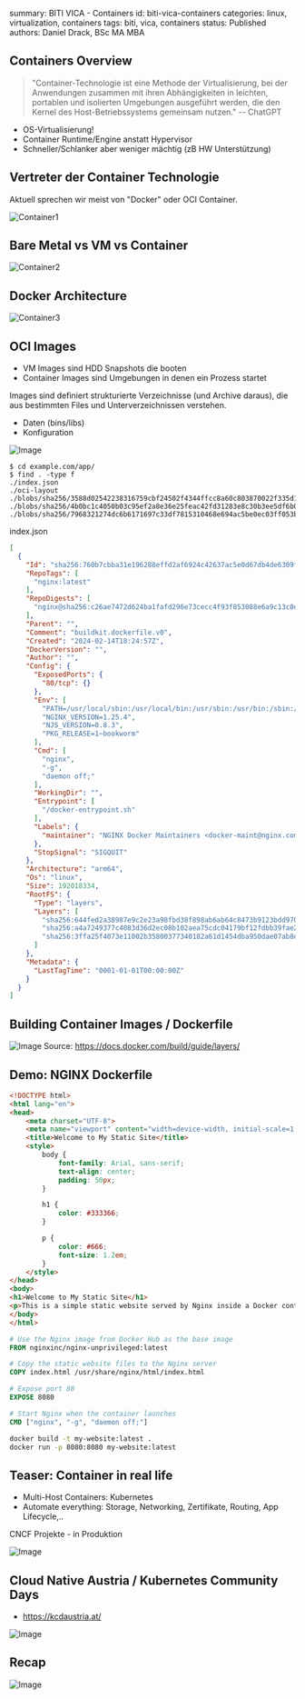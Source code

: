 summary: BITI VICA - Containers
id: biti-vica-containers
categories: linux, virtualization, containers
tags: biti, vica, containers
status: Published
authors: Daniel Drack, BSc MA MBA

## Containers Overview

> "Container-Technologie ist eine Methode der Virtualisierung, bei der Anwendungen zusammen mit ihren Abhängigkeiten in
> leichten, portablen und isolierten Umgebungen ausgeführt werden, die den Kernel des Host-Betriebssystems gemeinsam
> nutzen."
> -- ChatGPT

* OS-Virtualisierung!
* Container Runtime/Engine anstatt Hypervisor
* Schneller/Schlanker aber weniger mächtig (zB HW Unterstützung)

## Vertreter der Container Technologie

Aktuell sprechen wir meist von "Docker" oder OCI Container.

![Container1](../../img/os_virt_tech.png)

## Bare Metal vs VM vs Container

![Container2](../../img/container_1.png)

## Docker Architecture

![Container3](../../img/container_2.png)

## OCI Images

* VM Images sind HDD Snapshots die booten
* Container Images sind Umgebungen in denen ein Prozess startet

Images sind definiert strukturierte Verzeichnisse (und Archive daraus), die aus bestimmten Files und Unterverzeichnissen
verstehen.

* Daten (bins/libs)
* Konfiguration

![Image](../../img/image.png)

```shell
$ cd example.com/app/
$ find . -type f
./index.json
./oci-layout
./blobs/sha256/3588d02542238316759cbf24502f4344ffcc8a60c803870022f335d1390c13b4
./blobs/sha256/4b0bc1c4050b03c95ef2a8e36e25feac42fd31283e8c30b3ee5df6b043155d3c
./blobs/sha256/7968321274dc6b6171697c33df7815310468e694ac5be0ec03ff053bb135e768
```

index.json

```json
[
  {
    "Id": "sha256:760b7cbba31e196288effd2af6924c42637ac5e0d67db4de6309f24518844676",
    "RepoTags": [
      "nginx:latest"
    ],
    "RepoDigests": [
      "nginx@sha256:c26ae7472d624ba1fafd296e73cecc4f93f853088e6a9c13c0d52f6ca5865107"
    ],
    "Parent": "",
    "Comment": "buildkit.dockerfile.v0",
    "Created": "2024-02-14T18:24:57Z",
    "DockerVersion": "",
    "Author": "",
    "Config": {
      "ExposedPorts": {
        "80/tcp": {}
      },
      "Env": [
        "PATH=/usr/local/sbin:/usr/local/bin:/usr/sbin:/usr/bin:/sbin:/bin",
        "NGINX_VERSION=1.25.4",
        "NJS_VERSION=0.8.3",
        "PKG_RELEASE=1~bookworm"
      ],
      "Cmd": [
        "nginx",
        "-g",
        "daemon off;"
      ],
      "WorkingDir": "",
      "Entrypoint": [
        "/docker-entrypoint.sh"
      ],
      "Labels": {
        "maintainer": "NGINX Docker Maintainers <docker-maint@nginx.com>"
      },
      "StopSignal": "SIGQUIT"
    },
    "Architecture": "arm64",
    "Os": "linux",
    "Size": 192018334,
    "RootFS": {
      "Type": "layers",
      "Layers": [
        "sha256:644fed2a38987e9c2e23a98fbd38f898ab6ab64c8473b9123bdd970bb77c1437",
        "sha256:a4a7249377c4083d36d2ec08b102aea75cdc04179bf12fdbb39fae2f756c8b01",
        "sha256:3ffa25f4073e11002b35800377340182a61d1454dba950dae07ab8e0bd1b55b0"
      ]
    },
    "Metadata": {
      "LastTagTime": "0001-01-01T00:00:00Z"
    }
  }
]
```

## Building Container Images / Dockerfile

![Image](../../img/layers.png)
Source: https://docs.docker.com/build/guide/layers/

## Demo: NGINX Dockerfile

```html
<!DOCTYPE html>
<html lang="en">
<head>
    <meta charset="UTF-8">
    <meta name="viewport" content="width=device-width, initial-scale=1.0">
    <title>Welcome to My Static Site</title>
    <style>
        body {
            font-family: Arial, sans-serif;
            text-align: center;
            padding: 50px;
        }

        h1 {
            color: #333366;
        }

        p {
            color: #666;
            font-size: 1.2em;
        }
    </style>
</head>
<body>
<h1>Welcome to My Static Site</h1>
<p>This is a simple static website served by Nginx inside a Docker container.</p>
</body>
</html>
```

```dockerfile
# Use the Nginx image from Docker Hub as the base image
FROM nginxinc/nginx-unprivileged:latest

# Copy the static website files to the Nginx server
COPY index.html /usr/share/nginx/html/index.html

# Expose port 80
EXPOSE 8080

# Start Nginx when the container launches
CMD ["nginx", "-g", "daemon off;"]
```

```bash
docker build -t my-website:latest .
docker run -p 8080:8080 my-website:latest
```

## Teaser: Container in real life

- Multi-Host Containers: Kubernetes
- Automate everything: Storage, Networking, Zertifikate, Routing, App Lifecycle,..

CNCF Projekte - in Produktion

![Image](../../img/cncf_projects.png)

## Cloud Native Austria / Kubernetes Community Days

- https://kcdaustria.at/

![Image](../../img/kcd.png)

## Recap

![Image](../../img/recap-2.png)
